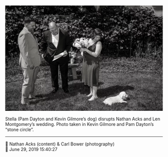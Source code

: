 ![Pam Dayton and Kevin Gilmore’s dog, Stella, disrupts Nathan Acks and Len Montgomery’s wedding](assets/d570cdfb21c1d67a88bdc1b2aa2fa2e6.webp)

Stella (Pam Dayton and Kevin Gilmore’s dog) disrupts Nathan Acks and Len Montgomery’s wedding. Photo taken in Kevin Gilmore and Pam Dayton’s “stone circle”.

- - - -

<span aria-hidden="true">👥</span> Nathan Acks (content) & Carl Bower (photography)  
<span aria-hidden="true">📅</span> June 29, 2019 15:40:27
